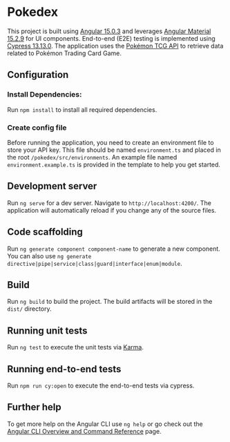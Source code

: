 # Pokedex

This project is built using [Angular 15.0.3](https://v15.angular.io/docs) and leverages [Angular Material 15.2.9](https://v15.material.angular.io/) for UI components. End-to-end (E2E) testing is implemented using [Cypress 13.13.0](https://docs.cypress.io/guides/overview/why-cypress). The application uses the [Pokémon TCG API](https://docs.pokemontcg.io/) to retrieve data related to Pokémon Trading Card Game.

## Configuration

### Install Dependencies:

Run `npm install` to install all required dependencies.

### Create config file

Before running the application, you need to create an environment file to store your API key. This file should be named `environment.ts` and placed in the root `/pokedex/src/environments`. An example file named `environment.example.ts` is provided in the template to help you get started.

## Development server

Run `ng serve` for a dev server. Navigate to `http://localhost:4200/`. The application will automatically reload if you change any of the source files.

## Code scaffolding

Run `ng generate component component-name` to generate a new component. You can also use `ng generate directive|pipe|service|class|guard|interface|enum|module`.

## Build

Run `ng build` to build the project. The build artifacts will be stored in the `dist/` directory.

## Running unit tests

Run `ng test` to execute the unit tests via [Karma](https://karma-runner.github.io).

## Running end-to-end tests

Run `npm run cy:open` to execute the end-to-end tests via cypress.

## Further help

To get more help on the Angular CLI use `ng help` or go check out the [Angular CLI Overview and Command Reference](https://angular.io/cli) page.
